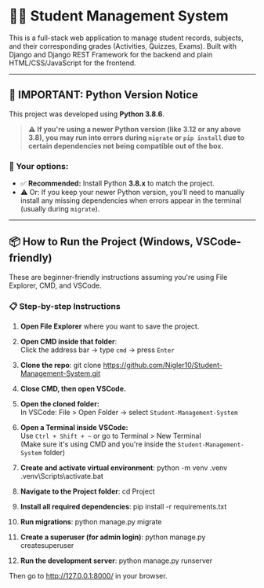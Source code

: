 # 🧑‍🎓 Student Management System

This is a full-stack web application to manage student records, subjects, and their corresponding grades (Activities, Quizzes, Exams). Built with Django and Django REST Framework for the backend and plain HTML/CSS/JavaScript for the frontend.

---

## 🚨 IMPORTANT: Python Version Notice

This project was developed using **Python 3.8.6**.

> **⚠️ If you're using a **newer Python version** (like 3.12 or any above 3.8), you may run into errors during `migrate` or `pip install` due to certain dependencies not being compatible out of the box.**

### 🔧 Your options:
- ✅ **Recommended:** Install Python **3.8.x** to match the project.
- ⚠️ Or: If you keep your newer Python version, you'll need to manually install any missing dependencies when errors appear in the terminal (usually during `migrate`).

---

## 📦 How to Run the Project (Windows, VSCode-friendly)

These are beginner-friendly instructions assuming you're using File Explorer, CMD, and VSCode.

### 📋 Step-by-step Instructions

1. **Open File Explorer** where you want to save the project.

2. **Open CMD inside that folder**:  
   Click the address bar → type `cmd` → press `Enter`

3. **Clone the repo**: 
   git clone https://github.com/Nigler10/Student-Management-System.git

4. **Close CMD, then open VSCode.**

5. **Open the cloned folder:**  
   In VSCode: File > Open Folder → select `Student-Management-System`

6. **Open a Terminal inside VSCode:**  
   Use `Ctrl + Shift + ~` or go to Terminal > New Terminal  
   (Make sure it's using CMD and you're inside the `Student-Management-System` folder)

7. **Create and activate virtual environment**: 
   python -m venv .venv 
   .venv\Scripts\activate.bat

8. **Navigate to the Project folder**: 
   cd Project

9. **Install all required dependencies**: 
   pip install -r requirements.txt

10. **Run migrations**: 
   python manage.py migrate

11. **Create a superuser (for admin login)**: 
   python manage.py createsuperuser

12. **Run the development server**: 
   python manage.py runserver

Then go to http://127.0.0.1:8000/ in your browser.
